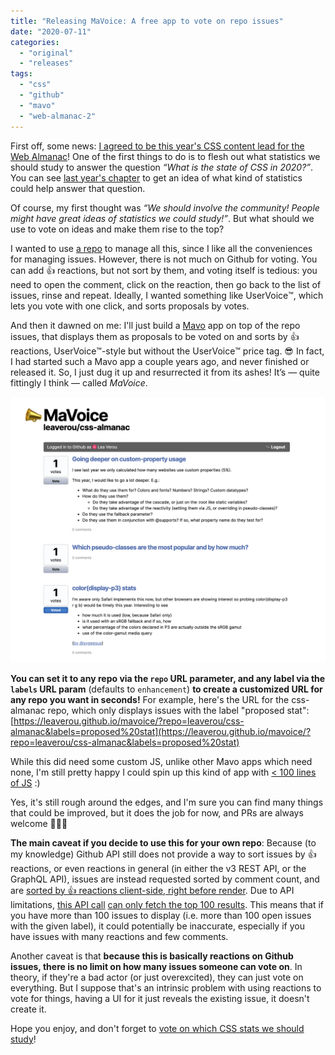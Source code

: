 ```yaml
---
title: "Releasing MaVoice: A free app to vote on repo issues"
date: "2020-07-11"
categories:
  - "original"
  - "releases"
tags:
  - "css"
  - "github"
  - "mavo"
  - "web-almanac-2"
---
```


First off, some news: [I agreed to be this year's CSS content lead for the Web Almanac](https://github.com/HTTPArchive/almanac.httparchive.org/issues/898)! One of the first things to do is to flesh out what statistics we should study to answer the question _“What is the state of CSS in 2020?”_. You can see [last year's chapter](https://almanac.httparchive.org/en/2019/css) to get an idea of what kind of statistics could help answer that question.

Of course, my first thought was _“We should involve the community! People might have great ideas of statistics we could study!”_. But what should we use to vote on ideas and make them rise to the top?

I wanted to use [a repo](https://github.com/LeaVerou/css-almanac) to manage all this, since I like all the conveniences for managing issues. However, there is not much on Github for voting. You can add 👍 reactions, but not sort by them, and voting itself is tedious: you need to open the comment, click on the reaction, then go back to the list of issues, rinse and repeat. Ideally, I wanted something like UserVoice™️, which lets you vote with one click, and sorts proposals by votes.

And then it dawned on me: I'll just build a [Mavo](https://mavo.io) app on top of the repo issues, that displays them as proposals to be voted on and sorts by 👍 reactions, UserVoice™️-style but without the UserVoice™️ price tag. 😎 In fact, I had started such a Mavo app a couple years ago, and never finished or released it. So, I just dug it up and resurrected it from its ashes! It’s — quite fittingly I think — called _MaVoice_.

[![](images/image.png)](https://leaverou.github.io/mavoice)

**You can set it to any repo via the `repo` URL parameter, and any label via the `labels` URL param** (defaults to `enhancement`) **to create a customized URL for any repo you want in seconds!** For example, here's the URL for the css-almanac repo, which only displays issues with the label "proposed stat": [https://leaverou.github.io/mavoice/?repo=leaverou/css-almanac&labels=proposed%20stat](https://leaverou.github.io/mavoice/?repo=leaverou/css-almanac&labels=proposed%20stat)

While this did need some custom JS, unlike other Mavo apps which need none, I'm still pretty happy I could spin up this kind of app with [< 100 lines of JS](https://github.com/LeaVerou/mavoice/blob/master/mavoice.js) :)

Yes, it's still rough around the edges, and I'm sure you can find many things that could be improved, but it does the job for now, and PRs are always welcome 🤷🏽‍♀️

**The main caveat if you decide to use this for your own repo**: Because (to my knowledge) Github API still does not provide a way to sort issues by 👍 reactions, or even reactions in general (in either the v3 REST API, or the GraphQL API), issues are instead requested sorted by comment count, and are [sorted by 👍 reactions client-side, right before render](https://github.com/LeaVerou/mavoice/blob/master/mavoice.js#L42). Due to API limitations, [this API call](https://github.com/LeaVerou/mavoice/blob/master/index.html#L14) [can only fetch the top 100 results](https://developer.github.com/v3/#pagination). This means that if you have more than 100 issues to display (i.e. more than 100 open issues with the given label), it could potentially be inaccurate, especially if you have issues with many reactions and few comments.

Another caveat is that **because this is basically reactions on Github issues, there is no limit on how many issues someone can vote on**. In theory, if they're a bad actor (or just overexcited), they can just vote on everything. But I suppose that's an intrinsic problem with using reactions to vote for things, having a UI for it just reveals the existing issue, it doesn't create it.

Hope you enjoy, and don't forget to [vote on which CSS stats we should study](https://leaverou.github.io/mavoice/?repo=leaverou/css-almanac&labels=proposed%20stat)!
